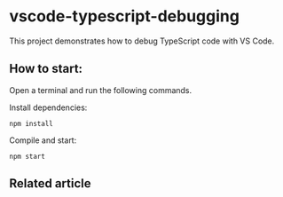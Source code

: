 # vscode-typescript-debugging

This project demonstrates how to debug TypeScript code with VS Code.

## How to start:
Open a terminal and run the following commands.

Install dependencies:

```npm install```

Compile and start:

```npm start```

## Related article